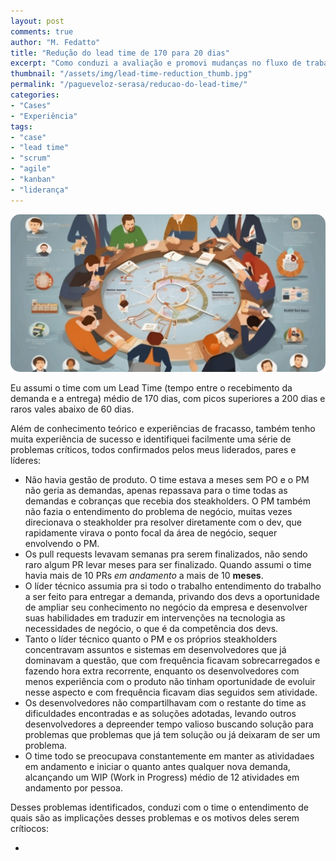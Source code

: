 ```yaml
---
layout: post
comments: true
author: "M. Fedatto"
title: "Redução do lead time de 170 para 20 dias"
excerpt: "Como conduzi a avaliação e promovi mudanças no fluxo de trabalho do time em busca de maior qualidade e produtividade, alcançando uma redução no lead time médio de 170 para 20 dias."
thumbnail: "/assets/img/lead-time-reduction_thumb.jpg"
permalink: "/pagueveloz-serasa/reducao-do-lead-time/"
categories:
- "Cases"
- "Experiência"
tags:
- "case"
- "lead time"
- "scrum"
- "agile"
- "kanban"
- "liderança"
---
```


<img src="/assets/img/lead-time-reduction.jpg" alt="{{ page.title }}" style="border-radius: 15px;" />

Eu assumi o time com um Lead Time (tempo entre o recebimento da demanda e a entrega) médio de 170 dias, com picos superiores a 200 dias e raros vales abaixo de 60 dias.

Além de conhecimento teórico e experiências de fracasso, também tenho muita experiência de sucesso e identifiquei facilmente uma série de problemas críticos, todos confirmados pelos meus liderados, pares e líderes:

* Não havia gestão de produto. O time estava a meses sem PO e o PM não geria as demandas, apenas repassava para o time todas as demandas e cobranças que recebia dos steakholders. O PM também não fazia o entendimento do problema de negócio, muitas vezes direcionava o steakholder pra resolver diretamente com o dev, que rapidamente virava o ponto focal da área de negócio, sequer envolvendo o PM.
* Os pull requests levavam semanas pra serem finalizados, não sendo raro algum PR levar meses para ser finalizado. Quando assumi o time havia mais de 10 PRs _em andamento_ a mais de 10 **meses**.
* O líder técnico assumia pra si todo o trabalho entendimento do trabalho a ser feito para entregar a demanda, privando dos devs a oportunidade de ampliar seu conhecimento no negócio da empresa e desenvolver suas habilidades em traduzir em intervenções na tecnologia as necessidades de negócio, o que é da competência dos devs.
* Tanto o líder técnico quanto o PM e os próprios steakholders concentravam assuntos e sistemas em desenvolvedores que já dominavam a questão, que com frequência ficavam sobrecarregados e fazendo hora extra recorrente, enquanto os desenvolvedores com menos experiência com o produto não tinham oportunidade de evoluir nesse aspecto e com frequência ficavam dias seguidos sem atividade.
* Os desenvolvedores não compartilhavam com o restante do time as dificuldades encontradas e as soluções adotadas, levando outros desenvolvedores a depreender tempo valioso buscando solução para problemas que problemas que já tem solução ou já deixaram de ser um problema.
* O time todo se preocupava constantemente em manter as atividadaes em andamento e iniciar o quanto antes qualquer nova demanda, alcançando um WIP (Work in Progress) médio de 12 atividades em andamento por pessoa.

Desses problemas identificados, conduzi com o time o entendimento de quais são as implicações desses problemas e os motivos deles serem crítiocos:

* 
